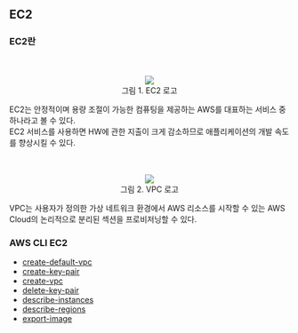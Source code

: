 ## EC2

### EC2란
<p align="center" width="100%">
    <br /><br /><img src="https://github.com/lock-user/aws-cli-informality-guide/blob/main/image/ec2/amazon-ec2-logo.png"><br />
    그림 1. EC2 로고
</p>

EC2는 안정적이며 용량 조절이 가능한 컴퓨팅을 제공하는 AWS를 대표하는 서비스 중 하나라고 볼 수 있다.   
EC2 서비스를 사용하면 HW에 관한 지출이 크게 감소하므로 애플리케이션의 개발 속도를 향상시킬 수 있다.   

<p align="center" width="100%">
    <br /><br /><img src="https://github.com/lock-user/aws-cli-informality-guide/blob/main/image/ec2/amazon-vpc-logo.png"><br />
    그림 2. VPC 로고
</p>  
VPC는 사용자가 정의한 가상 네트워크 환경에서 AWS 리소스를 시작할 수 있는 AWS Cloud의 논리적으로 분리된 섹션을 프로비저닝할 수 있다.   

### AWS CLI EC2   
- [create-default-vpc](create-default-vpc.md)
- [create-key-pair](create-key-pair.md)
- [create-vpc](create-vpc.md)
- [delete-key-pair](hdelete-key-pair.md)
- [describe-instances](describe-instances.md)
- [describe-regions](describe-regions.md)
- [export-image](export-image.md)